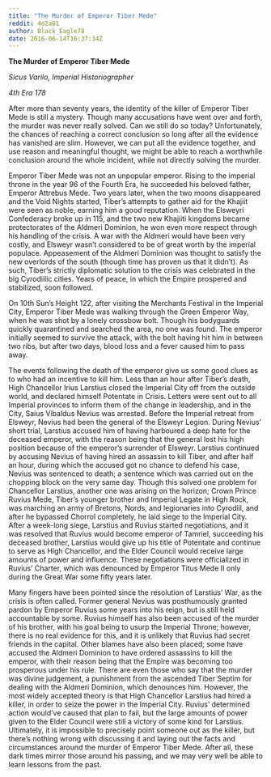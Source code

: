 ```yaml
---
title: "The Murder of Emperor Tiber Mede"
reddit: 4o2a61
author: Black_Eagle78
date: 2016-06-14T16:37:34Z
---
```


**The Murder of Emperor Tiber Mede**

*Sicus Varilo, Imperial Historiographer*

*4th Era 178*

After more than seventy years, the identity of the killer of Emperor Tiber Mede is still a mystery. Though many accusations have went over and forth, the murder was never really solved. Can we still do so today? Unfortunately, the chances of reaching a correct conclusion so long after all the evidence has vanished are slim. However, we can put all the evidence together, and use reason and meaningful thought, we might be able to reach a worthwhile conclusion around the whole incident, while not directly solving the murder.
 
Emperor Tiber Mede was not an unpopular emperor. Rising to the imperial throne in the year 96 of the Fourth Era, he succeeded his beloved father, Emperor Attrebus Mede. Two years later, when the two moons disappeared and the Void Nights started, Tiber’s attempts to gather aid for the Khajiit were seen as noble, earning him a good reputation. When the Elsweyri Confederacy broke up in 115, and the two new Khajiiti kingdoms became protectorates of the Aldmeri Dominion, he won even more respect through his handling of the crisis. A war with the Aldmeri would have been very costly, and Elsweyr wasn’t considered to be of great worth by the imperial populace. Appeasement of the Aldmeri Dominion was thought to satisfy the new overlords of the south (though time has proven us that it didn’t). As such, Tiber’s strictly diplomatic solution to the crisis was celebrated in the big Cyrodiilic cities. Years of peace, in which the Empire prospered and stabilized, soon followed.

On 10th Sun’s Height 122, after visiting the Merchants Festival in the Imperial City, Emperor Tiber Mede was walking through the Green Emperor Way, when he was shot by a lonely crossbow bolt. Though his bodyguards quickly quarantined and searched the area, no one was found. The emperor initially seemed to survive the attack, with the bolt having hit him in between two ribs, but after two days, blood loss and a fever caused him to pass away.

The events following the death of the emperor give us some good clues as to who had an incentive to kill him. Less than an hour after Tiber’s death, High Chancellor Irius Larstius closed the Imperial City off from the outside world, and declared himself Potentate in Crisis. Letters were sent out to all Imperial provinces to inform them of the change in leadership, and in the City, Saius Vibaldus Nevius was arrested. Before the Imperial retreat from Elsweyr, Nevius had been the general of the Elsweyr Legion. During Nevius’ short trial, Larstius accused him of having harboured a deep hate for the deceased emperor, with the reason being that the general lost his high position because of the emperor’s surrender of Elsweyr. Larstius continued by accusing Nevius of having hired an assassin to kill Tiber, and after half an hour, during which the accused got no chance to defend his case, Nevius was sentenced to death; a sentence which was carried out on the chopping block on the very same day. Though this solved one problem for Chancellor Larstius, another one was arising on the horizon; Crown Prince Ruvius Mede, Tiber’s younger brother and Imperial Legate in High Rock, was marching an army of Bretons, Nords, and legionaries into Cyrodiil, and after he bypassed Chorrol completely, he laid siege to the Imperial City. After a week-long siege, Larstius and Ruvius started negotiations, and it was resolved that Ruvius would become emperor of Tamriel, succeeding his deceased brother, Larstius would give up his title of Potentate and continue to serve as High Chancellor, and the Elder Council would receive large amounts of power and influence. These negotiations were officialized in Ruvius’ Charter, which was denounced by Emperor Titus Mede II only during the Great War some fifty years later.

Many fingers have been pointed since the resolution of Larstius’ War, as the crisis is often called. Former general Nevius  was posthumously granted pardon by Emperor Ruvius some years into his reign, but is still held accountable by some. Ruvius himself has also been accused of the murder of his brother, with his goal being to usurp the Imperial Throne; however, there is no real evidence for this, and it is unlikely that Ruvius had secret friends in the capital. Other blames have also been placed; some have accused the Aldmeri Dominion to have ordered assassins to kill the emperor, with their reason being that the Empire was becoming too prosperous under his rule. There are even those who say that the murder was divine judgement, a punishment from the ascended Tiber Septim for dealing with the Aldmeri Dominion, which denounces him. However, the most widely accepted theory is that High Chancellor Larstius had hired a killer, in order to seize the power in the Imperial City. Ruvius’ determined action would’ve caused that plan to fail, but the large amounts of power given to the Elder Council were still a victory of some kind for Larstius. Ultimately, it is impossible to precisely point someone out as the killer, but there’s nothing wrong with discussing it and laying out the facts and circumstances around the murder of Emperor Tiber Mede. After all, these dark times mirror those around his passing, and we may very well be able to learn lessons from the past.
